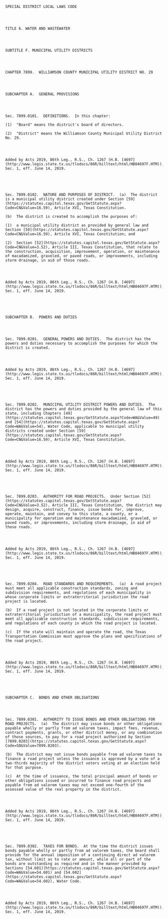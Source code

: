 ﻿
    
    
    	
    					
    
    
    SPECIAL DISTRICT LOCAL LAWS CODE
    
      
    
    
    TITLE 6. WATER AND WASTEWATER
    
      
    
    
    SUBTITLE F. MUNICIPAL UTILITY DISTRICTS
    
      
    
    
    CHAPTER 7899.  WILLIAMSON COUNTY MUNICIPAL UTILITY DISTRICT NO. 29
    
      
    
    
    SUBCHAPTER A.  GENERAL PROVISIONS
    
      
    
    
    Sec. 7899.0101.  DEFINITIONS.  In this chapter:
    
    (1)  "Board" means the district's board of directors.
    
    (2)  "District" means the Williamson County Municipal Utility District No. 29.
    
    
    
    
    Added by Acts 2019, 86th Leg., R.S., Ch. 1267 (H.B. [4697](http://www.legis.state.tx.us/tlodocs/86R/billtext/html/HB04697F.HTM)), Sec. 1, eff. June 14, 2019.
    
    
    
    
    
    Sec. 7899.0102.  NATURE AND PURPOSES OF DISTRICT.  (a)  The district is a municipal utility district created under Section [59](https://statutes.capitol.texas.gov/GetStatute.aspx?Code=CN&Value=16.59), Article XVI, Texas Constitution.
    
    (b)  The district is created to accomplish the purposes of:
    
    (1)  a municipal utility district as provided by general law and Section [59](https://statutes.capitol.texas.gov/GetStatute.aspx?Code=CN&Value=16.59), Article XVI, Texas Constitution; and
    
    (2)  Section [52](https://statutes.capitol.texas.gov/GetStatute.aspx?Code=CN&Value=3.52), Article III, Texas Constitution, that relate to the construction, acquisition, improvement, operation, or maintenance of macadamized, graveled, or paved roads, or improvements, including storm drainage, in aid of those roads.
    
    
    
    
    Added by Acts 2019, 86th Leg., R.S., Ch. 1267 (H.B. [4697](http://www.legis.state.tx.us/tlodocs/86R/billtext/html/HB04697F.HTM)), Sec. 1, eff. June 14, 2019.
    
    
    
    
    
    SUBCHAPTER B.  POWERS AND DUTIES
    
      
    
    
    Sec. 7899.0201.  GENERAL POWERS AND DUTIES.  The district has the powers and duties necessary to accomplish the purposes for which the district is created.
    
    
    
    
    Added by Acts 2019, 86th Leg., R.S., Ch. 1267 (H.B. [4697](http://www.legis.state.tx.us/tlodocs/86R/billtext/html/HB04697F.HTM)), Sec. 1, eff. June 14, 2019.
    
    
    
    
    
    Sec. 7899.0202.  MUNICIPAL UTILITY DISTRICT POWERS AND DUTIES.  The district has the powers and duties provided by the general law of this state, including Chapters [49](https://statutes.capitol.texas.gov/GetStatute.aspx?Code=WA&Value=49) and [54](https://statutes.capitol.texas.gov/GetStatute.aspx?Code=WA&Value=54), Water Code, applicable to municipal utility districts created under Section [59](https://statutes.capitol.texas.gov/GetStatute.aspx?Code=CN&Value=16.59), Article XVI, Texas Constitution.
    
    
    
    
    Added by Acts 2019, 86th Leg., R.S., Ch. 1267 (H.B. [4697](http://www.legis.state.tx.us/tlodocs/86R/billtext/html/HB04697F.HTM)), Sec. 1, eff. June 14, 2019.
    
    
    
    
    
    Sec. 7899.0203.  AUTHORITY FOR ROAD PROJECTS.  Under Section [52](https://statutes.capitol.texas.gov/GetStatute.aspx?Code=CN&Value=3.52), Article III, Texas Constitution, the district may design, acquire, construct, finance, issue bonds for, improve, operate, maintain, and convey to this state, a county, or a municipality for operation and maintenance macadamized, graveled, or paved roads, or improvements, including storm drainage, in aid of those roads.
    
    
    
    
    Added by Acts 2019, 86th Leg., R.S., Ch. 1267 (H.B. [4697](http://www.legis.state.tx.us/tlodocs/86R/billtext/html/HB04697F.HTM)), Sec. 1, eff. June 14, 2019.
    
    
    
    
    
    Sec. 7899.0204.  ROAD STANDARDS AND REQUIREMENTS.  (a)  A road project must meet all applicable construction standards, zoning and subdivision requirements, and regulations of each municipality in whose corporate limits or extraterritorial jurisdiction the road project is located.
    
    (b)  If a road project is not located in the corporate limits or extraterritorial jurisdiction of a municipality, the road project must meet all applicable construction standards, subdivision requirements, and regulations of each county in which the road project is located.
    
    (c)  If the state will maintain and operate the road, the Texas Transportation Commission must approve the plans and specifications of the road project.
    
    
    
    
    Added by Acts 2019, 86th Leg., R.S., Ch. 1267 (H.B. [4697](http://www.legis.state.tx.us/tlodocs/86R/billtext/html/HB04697F.HTM)), Sec. 1, eff. June 14, 2019.
    
    
    
    
    
    SUBCHAPTER C.  BONDS AND OTHER OBLIGATIONS
    
      
    
    
    Sec. 7899.0301.  AUTHORITY TO ISSUE BONDS AND OTHER OBLIGATIONS FOR ROAD PROJECTS.  (a)  The district may issue bonds or other obligations payable wholly or partly from ad valorem taxes, impact fees, revenue, contract payments, grants, or other district money, or any combination of those sources, to pay for a road project authorized by Section [7899.0203](https://statutes.capitol.texas.gov/GetStatute.aspx?Code=SD&Value=7899.0203).
    
    (b)  The district may not issue bonds payable from ad valorem taxes to finance a road project unless the issuance is approved by a vote of a two-thirds majority of the district voters voting at an election held for that purpose.
    
    (c)  At the time of issuance, the total principal amount of bonds or other obligations issued or incurred to finance road projects and payable from ad valorem taxes may not exceed one-fourth of the assessed value of the real property in the district.
    
    
    
    
    Added by Acts 2019, 86th Leg., R.S., Ch. 1267 (H.B. [4697](http://www.legis.state.tx.us/tlodocs/86R/billtext/html/HB04697F.HTM)), Sec. 1, eff. June 14, 2019.
    
    
    
    
    
    Sec. 7899.0302.  TAXES FOR BONDS.  At the time the district issues bonds payable wholly or partly from ad valorem taxes, the board shall provide for the annual imposition of a continuing direct ad valorem tax, without limit as to rate or amount, while all or part of the bonds are outstanding as required and in the manner provided by Sections [54.601](https://statutes.capitol.texas.gov/GetStatute.aspx?Code=WA&Value=54.601) and [54.602](https://statutes.capitol.texas.gov/GetStatute.aspx?Code=WA&Value=54.602), Water Code.
    
    
    
    
    Added by Acts 2019, 86th Leg., R.S., Ch. 1267 (H.B. [4697](http://www.legis.state.tx.us/tlodocs/86R/billtext/html/HB04697F.HTM)), Sec. 1, eff. June 14, 2019.
    
    
    
    
    				
